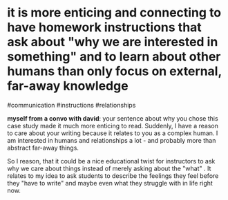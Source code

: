 # it is more enticing and connecting to have homework instructions that ask about "why we are interested in something" and to learn about other humans than only focus on external, far-away knowledge

#communication #instructions #relationships 

**myself from a convo with david**: your sentence about why you chose this case study made it much more enticing to read. Suddenly, I have a reason to care about your writing because it relates to you as a complex human. I am interested in humans and relationships a lot - and probably more than abstract far-away things. 

So I reason, that it could be a nice educational twist for instructors to ask why we care about things instead of merely asking about the "what" . It relates to my idea to ask students to describe the feelings they feel before they "have to write" and maybe even what they struggle with in life right now. 